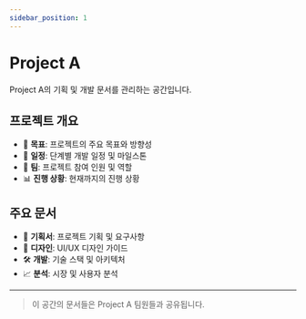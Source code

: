 ```yaml
---
sidebar_position: 1
---
```


# Project A

Project A의 기획 및 개발 문서를 관리하는 공간입니다.

## 프로젝트 개요

- 🎯 **목표**: 프로젝트의 주요 목표와 방향성
- 📅 **일정**: 단계별 개발 일정 및 마일스톤
- 👥 **팀**: 프로젝트 참여 인원 및 역할
- 📊 **진행 상황**: 현재까지의 진행 상황

## 주요 문서

- 📝 **기획서**: 프로젝트 기획 및 요구사항
- 🎨 **디자인**: UI/UX 디자인 가이드
- 🛠️ **개발**: 기술 스택 및 아키텍처
- 📈 **분석**: 시장 및 사용자 분석

---

> 이 공간의 문서들은 Project A 팀원들과 공유됩니다.